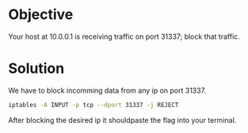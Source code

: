 # Objective
Your host at 10.0.0.1 is receiving traffic on port 31337; block that traffic.

# Solution
We have to block incomming data from any ip on port 31337.
```bash
iptables -A INPUT -p tcp --dport 31337 -j REJECT
```
After blocking the desired ip it shouldpaste the flag into your terminal.
